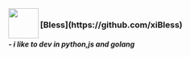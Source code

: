 <img src="https://raw.githubusercontent.com/Team-BANERUS/poketwo-Autocatcher/main/s-mds/banerus-hrt.png" align="left" width="60px">
<h3>[Bless](https://github.com/xiBless) </h3>
  <h5>- i like to dev in python,js and golang</h5>
